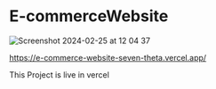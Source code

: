 # E-commerceWebsite
![Screenshot 2024-02-25 at 12 04 37](https://github.com/nitusharma7041092078/E-commerceWebsite/assets/152687259/9d17e108-79f6-4953-96ba-bb7397181cfa)


https://e-commerce-website-seven-theta.vercel.app/

This Project is live in vercel
